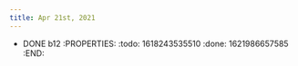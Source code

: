 ```yaml
---
title: Apr 21st, 2021
---
```


- DONE b12
:PROPERTIES:
:todo: 1618243535510
:done: 1621986657585
:END:
